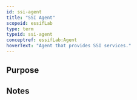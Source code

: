 ```yaml
---
id: ssi-agent
title: "SSI Agent"
scopeid: essifLab
type: term
typeid: ssi-agent
conceptref: essifLab:Agent
hoverText: "Agent that provides SSI services."
---
```


## Purpose
<!--State the purpose(s) for which it is necessary (or at least: desirable) to define <New Term>.-->


## Notes
<!--Usually, the meaning of a term will not be _exactly_ the same as that of the concept to which it refers. Often, there are slight differences in meaning, or the term may emphasize specific characteristics of the concept, so as to accommodate specific needs of the scope in which it is defined. Please describe such deviations/emphasized characteristics in this section, and which needs that helps accommodate.-->
